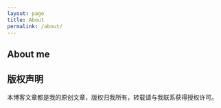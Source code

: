 ```yaml
---
layout: page
title: About
permalink: /about/
---
```


## About me



## 版权声明

本博客文章都是我的原创文章，版权归我所有，转载请与我联系获得授权许可。
